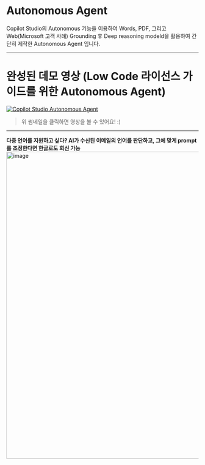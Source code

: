 Autonomous Agent
===
Copilot Studio의 Autonomous 기능을 이용하여 Words, PDF, 그리고 Web(Microsoft 고객 사례) Grounding 후 Deep reasoning modeld을 활용하여 간단히 제작한 Autonomous Agent 입니다.

----

완성된 데모 영상 (Low Code 라이선스 가이드를 위한 Autonomous Agent)
===
[![Copilot Studio Autonomous Agent](https://img.youtube.com/vi/LFATqcTkjhg/maxresdefault.jpg)](https://youtu.be/LFATqcTkjhg)
> 위 썸네일을 클릭하면 영상을 볼 수 있어요! :)

--- 
**다중 언어를 지원하고 싶다? AI가 수신된 이메일의 언어를 판단하고, 그에 맞게 prompt를 조정한다면 한글로도 회신 가능**
<img width="803" alt="image" src="https://github.com/user-attachments/assets/038d636a-346d-42ba-bec6-ea5486e7400d" />




